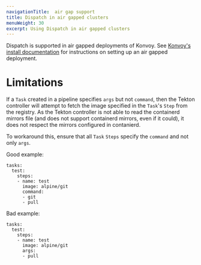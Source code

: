 ```yaml
---
navigationTitle:  air gap support
title: Dispatch in air gapped clusters
menuWeight: 30
excerpt: Using Dispatch in air gapped clusters
---
```


Dispatch is supported in air gapped deployments of Konvoy. See [Konvoy's install documentation](/dkp/konvoy/latest/install/install-airgapped/) for instructions on setting up an air gapped deployment.

# Limitations

If a `Task` created in a pipeline specifies `args` but not `command`, then the Tekton controller will attempt to fetch the image specified in the `Task`'s `Step` from the registry. As the Tekton controller is not able to read the containerd mirrors file (and does not support containerd mirrors, even if it could), it does not respect the mirrors configured in contanierd.

To workaround this, ensure that all `Task` `Steps` specify the `command` and not only `args`.

Good example:

```
tasks:
  test:
    steps:
    - name: test
      image: alpine/git
      command:
      - git
      - pull
```

Bad example:

```
tasks:
  test:
    steps:
    - name: test
      image: alpine/git
      args:
      - pull
```
